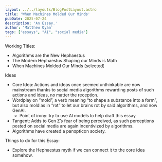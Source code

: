 ```yaml
---
layout: ../../layouts/BlogPostLayout.astro
title: 'When Machines Molded Our Minds'
pubDate: 2025-07-24
description: 'An Essay.'
author: 'Matthew Oyan'
tags: ["essays", "AI", "social media"]
---
```


Working Titles:
- Algorithms are the New Hephaestus
- The Modern Hephaestus Shaping our Minds is Math
- When Machines Molded Our Minds (selected)

Ideas
- Core Idea: Actions and ideas once seemed unthinkable are now mainstream thanks to social media algorithms rewarding posts of such actions and ideas, no matter the reception.
- Wordplay on “mold”, a verb meaning “to shape a substance into a form”, but also mold as in “rot” to let our brains rot by said algorithms, and now GenAI.
    - Point of irony: try to use AI models to help draft this essay
- Tangent: Adds to Gen Z’s fear of being perceived, as such perceptions posted on social media are again      incentivized by algorithms.
- Algorithms have created a panopticon society.

Things to do for this Essay:
- Explore the Hephaestus myth if we can connect it to the core idea somehow.







